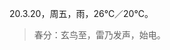 <link href="../../css/style.css" rel="stylesheet" type="text/css" />

<span class="fzzy">20.3.20，周五，雨，26℃／20℃。

> 春分：玄鸟至，雷乃发声，始电。

<div class="p">

